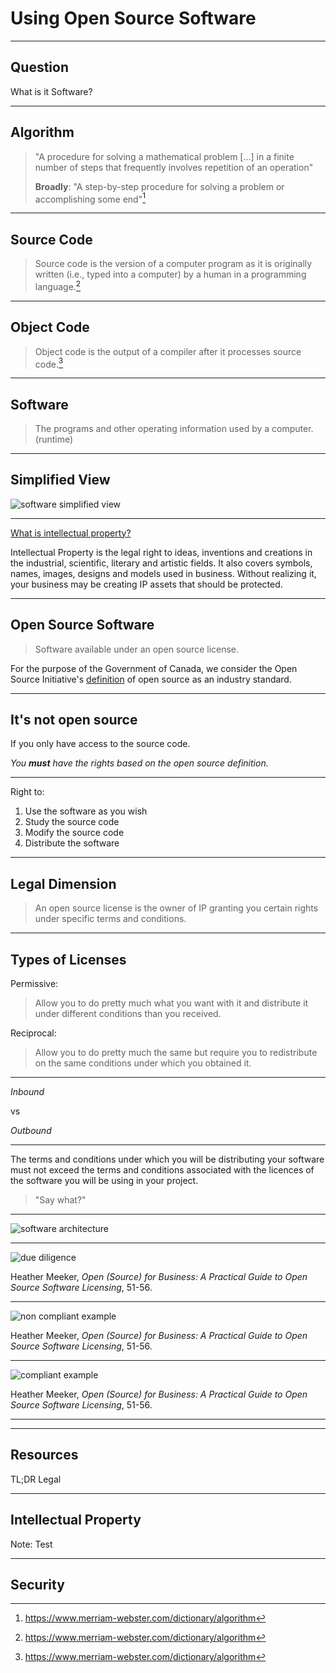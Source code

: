 # Using Open Source Software

<!--markdownlint-disable MD035-->

---

## Question

What is it Software?

---

## Algorithm

> "A procedure for solving a mathematical problem [...] in a finite number of steps that frequently involves repetition of an operation"
>
> **Broadly**: "A step-by-step procedure for solving a problem or accomplishing some end"[^fn]

[^fn]: https://www.merriam-webster.com/dictionary/algorithm

------

## Source Code

> Source code is the version of a computer program as it is originally written (i.e., typed into a computer) by a human in a programming language.[^fn]

[^fn]:"http://www.linfo.org/object_code.html"

------

## Object Code

> Object code is the output of a compiler after it processes source code.[^fn]

[^fn]:"http://www.linfo.org/object_code.html"

------

## Software

> The programs and other operating information used by a computer. (runtime)

------

## Simplified View

![software simplified view](algo-code-soft.png)

---

[What is intellectual property?](https://canadabusiness.ca/government/copyright-and-intellectual-property/what-is-intellectual-property/)

Intellectual Property is the legal right to ideas, inventions and creations in the industrial, scientific, literary and artistic fields. It also covers symbols, names, images, designs and models used in business. Without realizing it, your business may be creating IP assets that should be protected.

---

## Open Source Software

>Software available under an open source license.

For the purpose of the Government of Canada, we consider the Open Source Initiative's [definition](https://opensource.org/docs/definition.php) of open source as an industry standard.

------

## It's not open source

If you only have access to the source code.

_You **must** have the rights based on the open source definition._

------

Right to:

1. Use the software as you wish
2. Study the source code
3. Modify the source code
4. Distribute the software

---

## Legal Dimension

>An open source license is the owner of IP granting you certain rights under specific terms and conditions.

------

## Types of Licenses

Permissive:

>Allow you to do pretty much what you want with it and distribute it under different conditions than you received.

Reciprocal:

>Allow you to do pretty much the same but require you to redistribute on the same conditions under which you obtained it.

------

_Inbound_

vs

_Outbound_

------

The terms and conditions under which you will be distributing your software must not exceed the terms and conditions associated with the licences of the software you will be using in your project.

>"Say what?"

------

![software architecture](soft-arch.png)

------

![due diligence](due-diligence.png) 

Heather Meeker, _Open (Source) for Business: A Practical Guide to Open Source Software Licensing_, 51-56.

------

![non compliant example](apache2-gpl-error.png)

Heather Meeker, _Open (Source) for Business: A Practical Guide to Open Source Software Licensing_, 51-56.

------

![compliant example](apache2-gpl-ok.png)

Heather Meeker, _Open (Source) for Business: A Practical Guide to Open Source Software Licensing_, 51-56.

------

------

## Resources

TL;DR Legal

---

## Intellectual Property

Note:
Test

------

## Security

<!--markdownlint-enable MD035-->